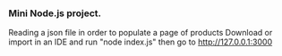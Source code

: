 ### Mini Node.js project.

Reading a json file in order to populate a page of products
Download or import in an IDE and run "node index.js" then go to http://127.0.0.1:3000
